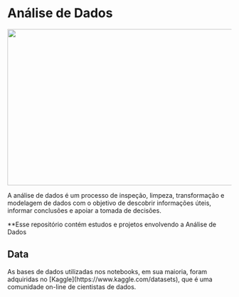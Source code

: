 # Análise de Dados

<div align="center">
<img src="https://cdn.pixabay.com/photo/2021/05/11/17/21/charts-6246450_960_720.png" width="650px" height="350px"  />
</div>

<p> A análise de dados é um processo de inspeção, limpeza, transformação e modelagem de dados com o objetivo de descobrir informações úteis, informar conclusões e apoiar a tomada de decisões.
  
**Esse repositório contém estudos e projetos envolvendo a Análise de Dados  

  
  
## Data
<p> As bases de dados utilizadas nos notebooks, em sua maioria, foram adquiridas no [Kaggle](https://www.kaggle.com/datasets), que é uma comunidade on-line de cientistas de dados.
